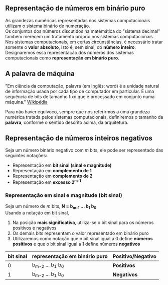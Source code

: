 ## Representação de números em binário puro
As grandezas numéricas representadas nos sistemas computacionais utilizam o sistema binário de numeração.  
Os conjuntos dos números discutidos na matemática do "sistema decimal" também merecem um tratamento próprio nos sistemas computacionais.  
Nos sistemas computacionais, em certas circunstâncias, é necessário tratar somente o **valor absoluto**, isto é, sem sinal, do **número inteiro**.  
Designaremos essa representação dos números dos sistemas computacionais como **representação em binário puro.**  

## A **palavra de máquina**
"Em ciência da computação, palavra (em inglês: word) é a unidade natural de informação usada por cada tipo de computador em particular.
É uma sequência de bits de tamanho fixo que é processado em conjunto numa máquina." 
[Wikipédia](https://pt.wikipedia.org/wiki/Palavra_(ci%C3%AAncia_da_computa%C3%A7%C3%A3o)#:~:text=Em%20ci%C3%AAncia%20da%20computa%C3%A7%C3%A3o%2C%20palavra,processado%20em%20conjunto%20numa%20m%C3%A1quina.)

Para não haver equívoco, sempre que nos referirmos a uma grandeza numérica tratada pelos sistemas computacionais, 
definiremos o tamanho da **palavra**, conforme o sentido descrito acima, da arquitetura.

## Representação de **números inteiros negativos**  
Seja um número binário negativo com *m* bits, ele pode ser representado das seguintes notações:  
- Representação em **bit sinal (sinal e magnitude)**  
- Representação em **complemento de 1** 
- Representação em **complemento de 2**  
- Representação em **excesso 2<sup>m-1</sub>** 

### Representação em sinal e magnitude (bit sinal)
Seja um número de *m* bits, **N = b<sub>m-1</sub> ... b<sub>1</sub> b<sub>0</sub>**  
Usando a notação em bit sinal,
1. Na posição **mais significativa**, utiliza-se o bit sinal para os números positivos e negativos
2. Os demais bits representam o valor representado em binário puro  
3. Utilizaremos como notação que o bit sinal igual a 0 define **números positivos** e que o bit sinal igual a 1 define números **negativos**

| bit sinal | representação em binário puro | Positivo/Negativo |
| --------- | ----------------------------- | ----------------- |
| 0 | b<sub>m-2</sub> ... b<sub>1</sub> b<sub>0</sub> | **Positivos** |
| 1 | b<sub>m-2</sub> ... b<sub>1</sub> b<sub>0</sub> | **Negativos** |







